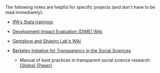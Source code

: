 The following notes are helpful for specific projects (and don't have to be read immediately): 

* [IPA's Stata trainings](https://github.com/PovertyAction/IPA-Stata-Trainings)

* [Development Impact Evaluation (DIME) Wiki](https://dimewiki.worldbank.org/wiki/Main_Page)

* [Gentzkow and Shapiro Lab's Wiki](https://github.com/gslab-econ/ra-manual/wiki) 

* [Berkeley Initiative for Transparency in the Social Sciences](https://www.bitss.org/resource-tag/education/)
  - Manual of best practices in transparent social science research [[Slides]](https://github.com/garretchristensen/BITSS2014Meeting/blob/master/Manual_slides.pdf) [[Paper]](https://github.com/garretchristensen/BestPracticesManual/blob/master/Manual.pdf)